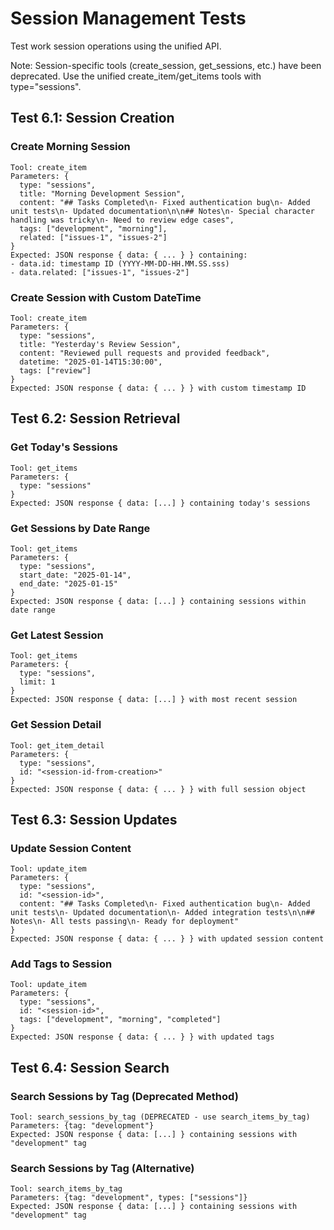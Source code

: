 # Session Management Tests

Test work session operations using the unified API.

Note: Session-specific tools (create_session, get_sessions, etc.) have been deprecated. Use the unified create_item/get_items tools with type="sessions".

## Test 6.1: Session Creation

### Create Morning Session
```
Tool: create_item
Parameters: {
  type: "sessions",
  title: "Morning Development Session",
  content: "## Tasks Completed\n- Fixed authentication bug\n- Added unit tests\n- Updated documentation\n\n## Notes\n- Special character handling was tricky\n- Need to review edge cases",
  tags: ["development", "morning"],
  related: ["issues-1", "issues-2"]
}
Expected: JSON response { data: { ... } } containing:
- data.id: timestamp ID (YYYY-MM-DD-HH.MM.SS.sss)
- data.related: ["issues-1", "issues-2"]
```

### Create Session with Custom DateTime
```
Tool: create_item
Parameters: {
  type: "sessions",
  title: "Yesterday's Review Session",
  content: "Reviewed pull requests and provided feedback",
  datetime: "2025-01-14T15:30:00",
  tags: ["review"]
}
Expected: JSON response { data: { ... } } with custom timestamp ID
```

## Test 6.2: Session Retrieval

### Get Today's Sessions
```
Tool: get_items
Parameters: {
  type: "sessions"
}
Expected: JSON response { data: [...] } containing today's sessions
```

### Get Sessions by Date Range
```
Tool: get_items
Parameters: {
  type: "sessions",
  start_date: "2025-01-14",
  end_date: "2025-01-15"
}
Expected: JSON response { data: [...] } containing sessions within date range
```

### Get Latest Session
```
Tool: get_items
Parameters: {
  type: "sessions",
  limit: 1
}
Expected: JSON response { data: [...] } with most recent session
```

### Get Session Detail
```
Tool: get_item_detail
Parameters: {
  type: "sessions",
  id: "<session-id-from-creation>"
}
Expected: JSON response { data: { ... } } with full session object
```

## Test 6.3: Session Updates

### Update Session Content
```
Tool: update_item
Parameters: {
  type: "sessions",
  id: "<session-id>",
  content: "## Tasks Completed\n- Fixed authentication bug\n- Added unit tests\n- Updated documentation\n- Added integration tests\n\n## Notes\n- All tests passing\n- Ready for deployment"
}
Expected: JSON response { data: { ... } } with updated session content
```

### Add Tags to Session
```
Tool: update_item
Parameters: {
  type: "sessions",
  id: "<session-id>",
  tags: ["development", "morning", "completed"]
}
Expected: JSON response { data: { ... } } with updated tags
```

## Test 6.4: Session Search

### Search Sessions by Tag (Deprecated Method)
```
Tool: search_sessions_by_tag (DEPRECATED - use search_items_by_tag)
Parameters: {tag: "development"}
Expected: JSON response { data: [...] } containing sessions with "development" tag
```

### Search Sessions by Tag (Alternative)
```
Tool: search_items_by_tag
Parameters: {tag: "development", types: ["sessions"]}
Expected: JSON response { data: [...] } containing sessions with "development" tag
```